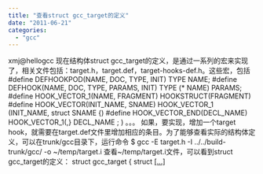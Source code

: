 ```yaml
---
title: "查看struct gcc_target的定义"
date: "2011-06-21"
categories: 
  - "gcc"
---
```


xmj@hellogcc 现在结构体struct gcc\_target的定义，是通过一系列的宏来实现了，相关文件包括：target.h，target.def，target-hooks-def.h。这些宏，包括 #define DEFHOOKPOD(NAME, DOC, TYPE, INIT) TYPE NAME; #define DEFHOOK(NAME, DOC, TYPE, PARAMS, INIT) TYPE (\* NAME) PARAMS; #define HOOK\_VECTOR\_1(NAME, FRAGMENT) HOOKSTRUCT(FRAGMENT) #define HOOK\_VECTOR(INIT\_NAME, SNAME) HOOK\_VECTOR\_1 (INIT\_NAME, struct SNAME {) #define HOOK\_VECTOR\_END(DECL\_NAME) HOOK\_VECTOR\_1(,} DECL\_NAME ; ) 。。。 如果，要实现，增加一个target hook，就需要在target.def文件里增加相应的条目。为了能够查看实际的结构体定义，可以在trunk/gcc目录下，运行命令 $ gcc -E target.h -I ../../build-trunk/gcc/ -o ~/temp/target.i 查看~/temp/target.i文件，可以看到struct gcc\_target的定义： struct gcc\_target { struct [\[...\]](http://www.hellogcc.org/archives/109)
